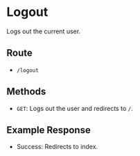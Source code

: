 # Logout

Logs out the current user.

## Route
- `/logout`

## Methods
- `GET`: Logs out the user and redirects to `/`.

## Example Response
- Success: Redirects to index.